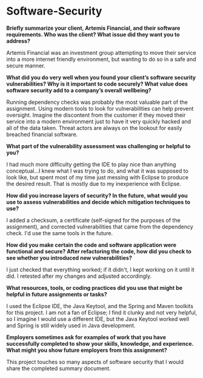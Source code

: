 # Software-Security

**Briefly summarize your client, Artemis Financial, and their software requirements. Who was the client? What issue did they want you to address?**

Artemis Financial was an investment group attempting to move their service into a more internet friendly environment, but wanting to do so in a safe and secure manner.

**What did you do very well when you found your client’s software security vulnerabilities? Why is it important to code securely? What value does software security add to a company’s overall wellbeing?**

Running dependency checks was probably the most valuable part of the assignment. Using modern tools to look for vulnerabilities can help prevent oversight. Imagine the discontent from the customer if they moved their service into a modern environment just to have it very quickly hacked and all of the data taken. Threat actors are always on the lookout for easily breached financial software.

**What part of the vulnerability assessment was challenging or helpful to you?**

I had much more difficulty getting the IDE to play nice than anything conceptual...I knew what I was trying to do, and what it was supposed to look like, but spent most of my time just messing with Eclipse to produce the desired result. That is mostly due to my inexperience with Eclipse.

**How did you increase layers of security? In the future, what would you use to assess vulnerabilities and decide which mitigation techniques to use?**

I added a checksum, a certificate (self-signed for the purposes of the assignment), and corrected vulnerabilities that came from the dependency check. I'd use the same tools in the future.

**How did you make certain the code and software application were functional and secure? After refactoring the code, how did you check to see whether you introduced new vulnerabilities?**

I just checked that everything worked; if it didn't, I kept working on it until it did. I retested after my changes and adjusted accordingly.

**What resources, tools, or coding practices did you use that might be helpful in future assignments or tasks?**

I used the Eclipse IDE, the Java Keytool, and the Spring and Maven toolkits for this project. I am not a fan of Eclipse; I find it clunky and not very helpful, so I imagine I would use a different IDE, but the Java Keytool worked well and Spring is still widely used in Java development.

**Employers sometimes ask for examples of work that you have successfully completed to show your skills, knowledge, and experience. What might you show future employers from this assignment?**

This project touches so many aspects of software security that I would share the completed summary document.
